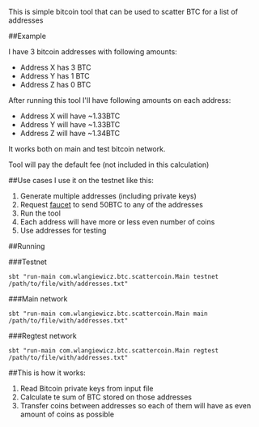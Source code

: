 This is simple bitcoin tool that can be used to scatter BTC for a list of addresses

##Example

I have 3 bitcoin addresses with following amounts:  

* Address X has 3 BTC  
* Address Y has 1 BTC  
* Address Z has 0 BTC  

After running this tool I'll have following amounts on each address:  

* Address X will have ~1.33BTC  
* Address Y will have ~1.33BTC  
* Address Z will have ~1.34BTC  

It works both on main and test bitcoin network.

Tool will pay the default fee (not included in this calculation)

##Use cases
I use it on the testnet like this:
1. Generate multiple addresses (including private keys)
2. Request [faucet](http://tpfaucet.appspot.com) to send 50BTC to any of the addresses
3. Run the tool
4. Each address will have more or less even number of coins
5. Use addresses for testing

##Running

###Testnet
```
sbt "run-main com.wlangiewicz.btc.scattercoin.Main testnet /path/to/file/with/addresses.txt"
```

###Main network
```
sbt "run-main com.wlangiewicz.btc.scattercoin.Main main /path/to/file/with/addresses.txt"
```

###Regtest network
```
sbt "run-main com.wlangiewicz.btc.scattercoin.Main regtest /path/to/file/with/addresses.txt"
```

##This is how it works:
1. Read Bitcoin private keys from input file
2. Calculate te sum of BTC stored on those addresses
3. Transfer coins between addresses so each of them will have as even amount of coins as possible

